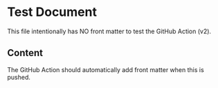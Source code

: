 # Test Document

This file intentionally has NO front matter to test the GitHub Action (v2).

## Content

The GitHub Action should automatically add front matter when this is pushed.

